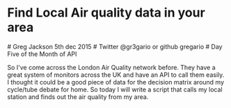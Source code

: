 # Find Local Air quality data in your area
# Greg Jackson 5th dec 2015
# Twitter @gr3gario or github gregario
# Day Five of the Month of API

So I've come across the London Air Quality network before. They have a great system of monitors across the UK and have an API to call them easily. I thought it could be a good piece of data for the decision matrix around my cycle/tube debate for home. So today I will write a script that calls my local station and finds out the air quality from my area. 
